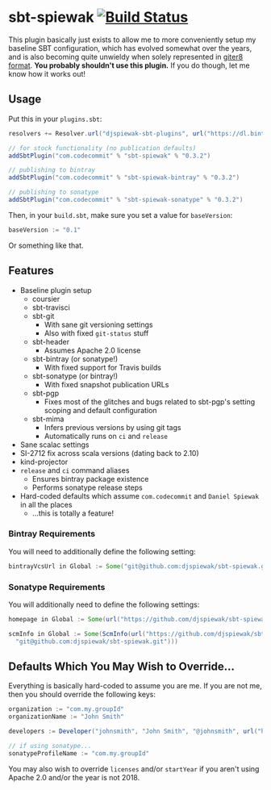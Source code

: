 # sbt-spiewak [![Build Status](https://travis-ci.org/djspiewak/sbt-spiewak.svg?branch=master)](https://travis-ci.org/djspiewak/sbt-spiewak)

This plugin basically just exists to allow me to more conveniently setup my baseline SBT configuration, which has evolved somewhat over the years, and is also becoming quite unwieldy when solely represented in [giter8 format](https://github.com/djspiewak/base.g8). **You probably shouldn't use this plugin.** If you do though, let me know how it works out!

## Usage

Put this in your `plugins.sbt`:

```sbt
resolvers += Resolver.url("djspiewak-sbt-plugins", url("https://dl.bintray.com/djspiewak/sbt-plugins"))(Resolver.ivyStylePatterns)

// for stock functionality (no publication defaults)
addSbtPlugin("com.codecommit" % "sbt-spiewak" % "0.3.2")

// publishing to bintray
addSbtPlugin("com.codecommit" % "sbt-spiewak-bintray" % "0.3.2")

// publishing to sonatype
addSbtPlugin("com.codecommit" % "sbt-spiewak-sonatype" % "0.3.2")
```

Then, in your `build.sbt`, make sure you set a value for `baseVersion`:

```sbt
baseVersion := "0.1"
```

Or something like that.

## Features

- Baseline plugin setup
  + coursier
  + sbt-travisci
  + sbt-git
    * With sane git versioning settings
    * Also with fixed `git-status` stuff
  + sbt-header
    * Assumes Apache 2.0 license
  + sbt-bintray (or sonatype!)
    * With fixed support for Travis builds
  + sbt-sonatype (or bintray!)
    * With fixed snapshot publication URLs
  + sbt-pgp
    * Fixes most of the glitches and bugs related to sbt-pgp's setting scoping and default configuration
  + sbt-mima
    * Infers previous versions by using git tags
    * Automatically runs on `ci` and `release`
- Sane scalac settings
- SI-2712 fix across scala versions (dating back to 2.10)
- kind-projector
- `release` and `ci` command aliases
  + Ensures bintray package existence
  + Performs sonatype release steps
- Hard-coded defaults which assume `com.codecommit` and `Daniel Spiewak` in all the places
  + ...this is totally a feature!

### Bintray Requirements

You will need to additionally define the following setting:

```sbt
bintrayVcsUrl in Global := Some("git@github.com:djspiewak/sbt-spiewak.git")
```

### Sonatype Requirements

You will additionally need to define the following settings:

```sbt
homepage in Global := Some(url("https://github.com/djspiewak/sbt-spiewak")),

scmInfo in Global := Some(ScmInfo(url("https://github.com/djspiewak/sbt-spiewak"),
  "git@github.com:djspiewak/sbt-spiewak.git")))
```

## Defaults Which You May Wish to Override...

Everything is basically hard-coded to assume you are me. If you are not me, then you should override the following keys:

```sbt
organization := "com.my.groupId"
organizationName := "John Smith"

developers := Developer("johnsmith", "John Smith", "@johnsmith", url("https://github.com/johnsmith"))

// if using sonatype...
sonatypeProfileName := "com.my.groupId"
```

You may also wish to override `licenses` and/or `startYear` if you aren't using Apache 2.0 and/or the year is not 2018.
